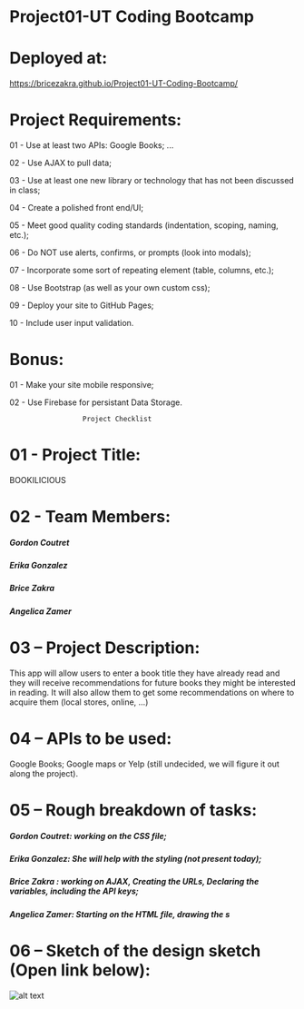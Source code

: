 
# Project01-UT Coding Bootcamp




# Deployed at: 

https://bricezakra.github.io/Project01-UT-Coding-Bootcamp/




# Project Requirements:


 01 - Use at least two APIs: Google Books; ...

 02 - Use AJAX to pull data;

 03 - Use at least one new library or technology that has not been discussed in class;

 04 - Create a polished front end/UI;

 05 - Meet good quality coding standards (indentation, scoping, naming, etc.);

 06 - Do NOT use alerts, confirms, or prompts (look into modals);

 07 - Incorporate some sort of repeating element (table, columns, etc.);

 08 - Use Bootstrap  (as well as your own custom css);

 09 - Deploy your site to GitHub Pages;

 10 - Include user input validation.





# Bonus:


 01 - Make your site mobile responsive;

 02 - Use Firebase for persistant Data Storage.





                      Project Checklist



# 01 - Project Title: 

BOOKILICIOUS


# 02 - Team Members:

##### Gordon Coutret
##### Erika Gonzalez
##### Brice Zakra
##### Angelica Zamer


# 03 – Project Description:

This app will allow users to enter a book title they have already read and they will receive recommendations for future books they might be interested in reading. It will also allow them to get some recommendations on where to acquire them (local stores, online, …)


# 04 – APIs to be used:
Google Books;
Google maps or Yelp (still undecided, we will figure it out along the project).


# 05 – Rough breakdown of tasks:
 
##### Gordon Coutret: working on the CSS file;

##### Erika Gonzalez: She will help with the styling (not present today);

##### Brice Zakra : working on AJAX, Creating the URLs, Declaring the variables, including the API keys;

##### Angelica Zamer: Starting on the HTML file, drawing the s


# 06 – Sketch of the design sketch (Open link below):

![alt text](https://github.com/bricezakra/Project01-UT-Coding-Bootcamp/blob/master/image.png)








